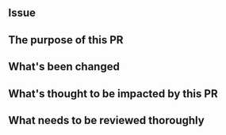 ## Issue


## The purpose of this PR


## What's been changed


## What's thought to be impacted by this PR


## What needs to be reviewed thoroughly

